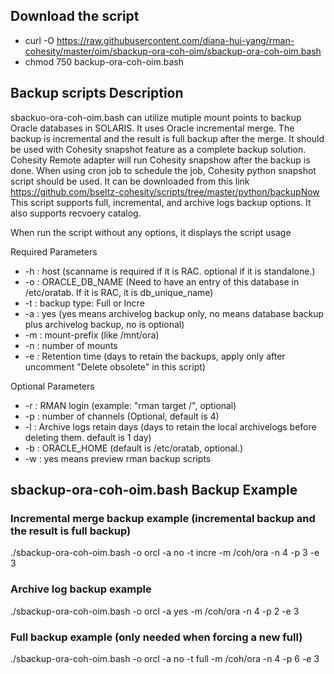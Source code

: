 ## Download the script
- curl -O https://raw.githubusercontent.com/diana-hui-yang/rman-cohesity/master/oim/sbackup-ora-coh-oim/sbackup-ora-coh-oim.bash
- chmod 750 backup-ora-coh-oim.bash

## Backup scripts Description

sbackuo-ora-coh-oim.bash can utilize mutiple mount points to backup Oracle databases in SOLARIS. It uses Oracle incremental merge. The backup is incremental and the result is full backup after the merge. It should be used with Cohesity snapshot feature as a complete backup solution. Cohesity Remote adapter will run Cohesity snapshow after the backup is done. When using cron job to schedule the job, Cohesity python snapshot script should be used. It can be downloaded from this link https://github.com/bseltz-cohesity/scripts/tree/master/python/backupNow
This script supports full, incremental, and archive logs backup options. It also supports recvoery catalog.

When run the script without any options, it displays the script usage

 Required Parameters
- -h : host (scanname is required if it is RAC. optional if it is standalone.)
- -o : ORACLE_DB_NAME (Need to have an entry of this database in /etc/oratab. If it is RAC, it is db_unique_name)
- -t : backup type: Full or Incre
- -a : yes (yes means archivelog backup only, no means database backup plus archivelog backup, no is optional)
- -m : mount-prefix (like /mnt/ora)
- -n : number of mounts
- -e : Retention time (days to retain the backups, apply only after uncomment "Delete obsolete" in this script)

 Optional Parameters
- -r : RMAN login (example: "rman target /", optional)
- -p : number of channels (Optional, default is 4)
- -l : Archive logs retain days (days to retain the local archivelogs before deleting them. default is 1 day)
- -b : ORACLE_HOME (default is /etc/oratab, optional.)
- -w : yes means preview rman backup scripts

## sbackup-ora-coh-oim.bash Backup Example

### Incremental merge backup example (incremental backup and the result is full backup)
./sbackup-ora-coh-oim.bash -o orcl -a no -t incre -m /coh/ora -n 4 -p 3 -e 3

### Archive log backup example
./sbackup-ora-coh-oim.bash -o orcl -a yes -m /coh/ora -n 4 -p 2 -e 3

### Full backup example (only needed when forcing a new full)
./sbackup-ora-coh-oim.bash -o orcl -a no -t full -m /coh/ora -n 4 -p 6 -e 3

